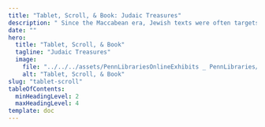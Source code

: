 ```yaml
---
title: "Tablet, Scroll, & Book: Judaic Treasures"
description: " Since the Maccabean era, Jewish texts were often targets of destruction, especially during the Middle Ages when Christian authorities censored and burned them. Notably, in 1242, 24 cartloads of rabbinic manuscripts were burned in Paris. This pattern continued through the Holocaust, when Jewish libraries were decimated. Despite these losses, some manuscripts and early printed works (incunabula) survived, underscoring the importance of preserving Judaic heritage."
date: ""
hero:
  title: "Tablet, Scroll, & Book"
  tagline: "Judaic Treasures"
  image:
    file: "../../../assets/PennLibrariesOnlineExhibits _ PennLibraries/oldest-haggadah.jpg"
    alt: "Tablet, Scroll, & Book"
slug: "tablet-scroll"
tableOfContents:
  minHeadingLevel: 2
  maxHeadingLevel: 4
template: doc
---
```


